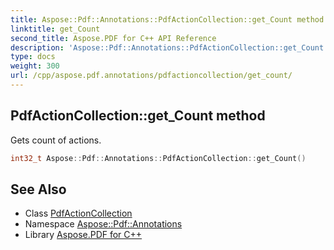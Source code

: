 ```yaml
---
title: Aspose::Pdf::Annotations::PdfActionCollection::get_Count method
linktitle: get_Count
second_title: Aspose.PDF for C++ API Reference
description: 'Aspose::Pdf::Annotations::PdfActionCollection::get_Count method. Gets count of actions in C++.'
type: docs
weight: 300
url: /cpp/aspose.pdf.annotations/pdfactioncollection/get_count/
---
```

## PdfActionCollection::get_Count method


Gets count of actions.

```cpp
int32_t Aspose::Pdf::Annotations::PdfActionCollection::get_Count()
```

## See Also

* Class [PdfActionCollection](../)
* Namespace [Aspose::Pdf::Annotations](../../)
* Library [Aspose.PDF for C++](../../../)
